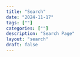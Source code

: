 ```yaml
---
title: "Search"
date: "2024-11-17"
tags: [""]
categories: [""]
description: "Search Page"
layout: "search"
draft: false
---
```

